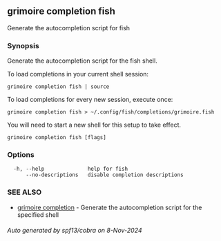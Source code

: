 ## grimoire completion fish

Generate the autocompletion script for fish

### Synopsis

Generate the autocompletion script for the fish shell.

To load completions in your current shell session:

	grimoire completion fish | source

To load completions for every new session, execute once:

	grimoire completion fish > ~/.config/fish/completions/grimoire.fish

You will need to start a new shell for this setup to take effect.


```
grimoire completion fish [flags]
```

### Options

```
  -h, --help              help for fish
      --no-descriptions   disable completion descriptions
```

### SEE ALSO

* [grimoire completion](grimoire_completion.md)	 - Generate the autocompletion script for the specified shell

###### Auto generated by spf13/cobra on 8-Nov-2024
